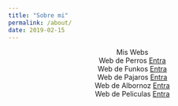 ```yaml
---
title: "Sobre mi"
permalink: /about/
date: 2019-02-15
---
```


<center>Mis Webs</center>

<center> Web de Perros
<a href="https://www.crucesdeperros.org" target="_blank">Entra</a> </center>

<center> Web de Funkos
<a href="https://www.funkoplanet.com" target="_blank">Entra</a> </center>

<center> Web de Pajaros
<a href="https://www.pajaros.pro" target="_blank">Entra</a> </center>

<center> Web de Albornoz
<a href="https://www.albornoz.net" target="_blank">Entra</a> </center>

<center> Web de Peliculas
<a href="https://pelisinfo.com" target="_blank">Entra</a> </center>
